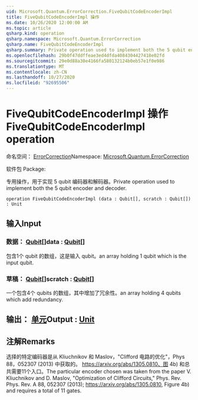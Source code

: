 ```yaml
---
uid: Microsoft.Quantum.ErrorCorrection.FiveQubitCodeEncoderImpl
title: FiveQubitCodeEncoderImpl 操作
ms.date: 10/26/2020 12:00:00 AM
ms.topic: article
qsharp.kind: operation
qsharp.namespace: Microsoft.Quantum.ErrorCorrection
qsharp.name: FiveQubitCodeEncoderImpl
qsharp.summary: Private operation used to implement both the 5 qubit encoder and decoder.
ms.openlocfilehash: 29b0f47ddffeae3ed4dfda4084304427418e02fd
ms.sourcegitcommit: 29e0d88a30e4166fa580132124b0eb57e1f0e986
ms.translationtype: MT
ms.contentlocale: zh-CN
ms.lasthandoff: 10/27/2020
ms.locfileid: "92695506"
---
```

# <a name="fivequbitcodeencoderimpl-operation"></a><span data-ttu-id="24743-102">FiveQubitCodeEncoderImpl 操作</span><span class="sxs-lookup"><span data-stu-id="24743-102">FiveQubitCodeEncoderImpl operation</span></span>

<span data-ttu-id="24743-103">命名空间： [ErrorCorrection](xref:Microsoft.Quantum.ErrorCorrection)</span><span class="sxs-lookup"><span data-stu-id="24743-103">Namespace: [Microsoft.Quantum.ErrorCorrection](xref:Microsoft.Quantum.ErrorCorrection)</span></span>

<span data-ttu-id="24743-104">软件包 [](https://nuget.org/packages/)</span><span class="sxs-lookup"><span data-stu-id="24743-104">Package: [](https://nuget.org/packages/)</span></span>


<span data-ttu-id="24743-105">专用操作，用于实现 5 qubit 编码器和解码器。</span><span class="sxs-lookup"><span data-stu-id="24743-105">Private operation used to implement both the 5 qubit encoder and decoder.</span></span>

```qsharp
operation FiveQubitCodeEncoderImpl (data : Qubit[], scratch : Qubit[]) : Unit
```


## <a name="input"></a><span data-ttu-id="24743-106">输入</span><span class="sxs-lookup"><span data-stu-id="24743-106">Input</span></span>

### <a name="data--qubit"></a><span data-ttu-id="24743-107">数据： [Qubit](xref:microsoft.quantum.lang-ref.qubit)[]</span><span class="sxs-lookup"><span data-stu-id="24743-107">data : [Qubit](xref:microsoft.quantum.lang-ref.qubit)[]</span></span>

<span data-ttu-id="24743-108">包含1个 qubit 的数组，这是输入 qubit。</span><span class="sxs-lookup"><span data-stu-id="24743-108">an array holding 1 qubit which is the input qubit.</span></span>


### <a name="scratch--qubit"></a><span data-ttu-id="24743-109">草稿： [Qubit](xref:microsoft.quantum.lang-ref.qubit)[]</span><span class="sxs-lookup"><span data-stu-id="24743-109">scratch : [Qubit](xref:microsoft.quantum.lang-ref.qubit)[]</span></span>

<span data-ttu-id="24743-110">一个包含4个 qubits 的数组，其中增加了冗余性。</span><span class="sxs-lookup"><span data-stu-id="24743-110">an array holding 4 qubits which add redundancy.</span></span>



## <a name="output--unit"></a><span data-ttu-id="24743-111">输出： [单元](xref:microsoft.quantum.lang-ref.unit)</span><span class="sxs-lookup"><span data-stu-id="24743-111">Output : [Unit](xref:microsoft.quantum.lang-ref.unit)</span></span>



## <a name="remarks"></a><span data-ttu-id="24743-112">注解</span><span class="sxs-lookup"><span data-stu-id="24743-112">Remarks</span></span>

<span data-ttu-id="24743-113">选择的特定编码器是从 Kliuchnikov 和 Maslov，"Clifford 电路的优化"，Phys 88，052307 (2013) 中获取的。 https://arxiv.org/abs/1305.0810、图 4b) 和总共需要11个入口。</span><span class="sxs-lookup"><span data-stu-id="24743-113">The particular encoder chosen was taken from the paper V. Kliuchnikov and D. Maslov, "Optimization of Clifford Circuits," Phys. Rev. Phys. Rev. A 88, 052307 (2013); https://arxiv.org/abs/1305.0810, Figure 4b) and requires a total of 11 gates.</span></span>
